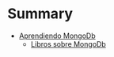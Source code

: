 # Summary

* [Aprendiendo MongoDb](libros_sobre_mongodb.md)
   * [Libros sobre MongoDb](libros_sobre_mongodb.md)

